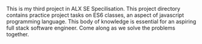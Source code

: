 This is my third project in ALX SE Specilisation. This project directory contains practice project tasks on ES6 classes, an aspect of javascript programming language. This body of knowledge is essential for an aspiring full stack software engineer. Come along as we solve the problems together.
